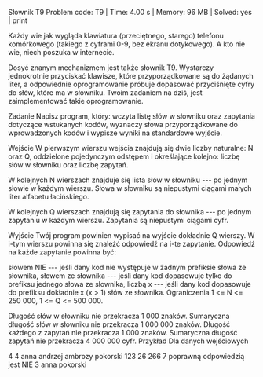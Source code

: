 Słownik T9
Problem code: T9 | Time: 4.00 s | Memory: 96 MB | Solved: yes | print

Każdy wie jak wygląda klawiatura (przeciętnego, starego) telefonu komórkowego (takiego z cyframi 0-9, bez ekranu dotykowego). A kto nie wie, niech poszuka w internecie.

Dosyć znanym mechanizmem jest także słownik T9. Wystarczy jednokrotnie przyciskać klawisze, które przyporządkowane są do żądanych liter, a odpowiednie oprogramowanie próbuje dopasować przyciśnięte cyfry do słów, które ma w słowniku. Twoim zadaniem na dziś, jest zaimplementować takie oprogramowanie.

Zadanie
Napisz program, który: wczyta listę słów w słowniku oraz zapytania dotyczące wstukanych kodów, wyznaczy słowa przyporządkowane do wprowadzonych kodów i wypisze wyniki na standardowe wyjście.

Wejście
W pierwszym wierszu wejścia znajdują się dwie liczby naturalne: N oraz Q, oddzielone pojedynczym odstępem i określające kolejno: liczbę słów w słowniku oraz liczbę zapytań.

W kolejnych N wierszach znajduje się lista słów w słowniku --- po jednym słowie w każdym wierszu. Słowa w słowniku są niepustymi ciągami małych liter alfabetu łacińskiego.

W kolejnych Q wierszach znajdują się zapytania do słownika --- po jednym zapytaniu w każdym wierszu. Zapytania są niepustymi ciągami cyfr.

Wyjście
Twój program powinien wypisać na wyjście dokładnie Q wierszy. W i-tym wierszu powinna się znaleźć odpowiedź na i-te zapytanie. Odpowiedź na każde zapytanie powinna być:

słowem NIE --- jeśli dany kod nie występuje w żadnym prefiksie słowa ze słownika,
słowem ze słownika --- jeśli dany kod dopasowuje tylko do prefiksu jednego słowa ze słownika,
liczbą x --- jeśli dany kod dopasowuje do prefiksu dokładnie x (x > 1) słów ze słownika.
Ograniczenia
1 <= N <= 250 000, 1 <= Q <= 500 000.

Długość słów w słowniku nie przekracza 1 000 znaków.
Sumaryczna długość słów w słowniku nie przekracza 1 000 000 znaków.
Długość każdego z zapytań nie przekracza 1 000 znaków.
Sumaryczna długość zapytań nie przekracza 4 000 000 cyfr.
Przykład
Dla danych wejściowych

4 4
anna
andrzej
ambrozy
pokorski
123
26
266
7
poprawną odpowiedzią jest
NIE
3
anna
pokorski
